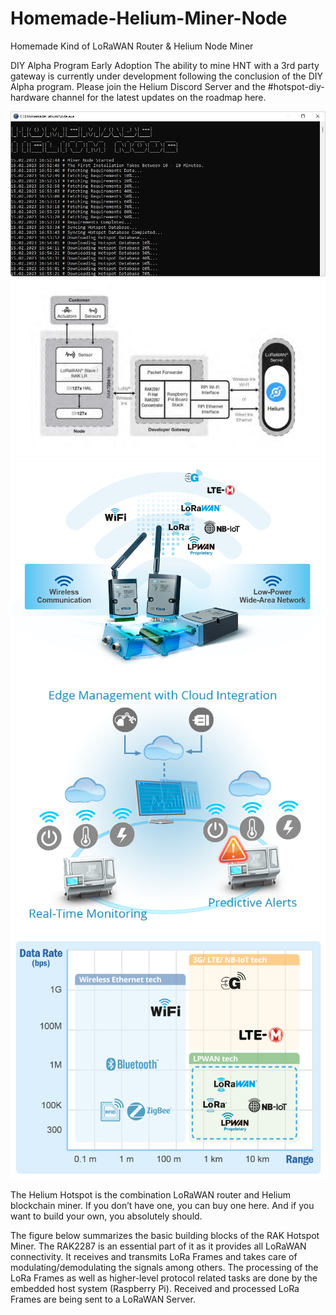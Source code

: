 # Homemade-Helium-Miner-Node
Homemade Kind of LoRaWAN Router &amp; Helium Node Miner

DIY Alpha Program Early Adoption
The ability to mine HNT with a 3rd party gateway is currently under development following the conclusion of the DIY Alpha program. Please join the Helium Discord Server and the #hotspot-diy-hardware channel for the latest updates on the roadmap here.


![1](https://raw.githubusercontent.com/antennaitalia/Homemade-Helium-Miner-Node/main/ss1.jpg?raw=true)
![1](https://raw.githubusercontent.com/antennaitalia/Homemade-Helium-Miner-Node/main/helium-builds.jpg?raw=true)
![1](https://raw.githubusercontent.com/antennaitalia/Homemade-Helium-Miner-Node/main/lora1.png?raw=true)
![1](https://raw.githubusercontent.com/antennaitalia/Homemade-Helium-Miner-Node/main/lora2.png?raw=true)
![1](https://raw.githubusercontent.com/antennaitalia/Homemade-Helium-Miner-Node/main/lora3.png?raw=true)


The Helium Hotspot is the combination LoRaWAN router and Helium blockchain miner. If you don’t have one, you can buy one here. And if you want to build your own, you absolutely should.

The figure below summarizes the basic building blocks of the RAK Hotspot Miner. The RAK2287 is an essential part of it as it provides all LoRaWAN connectivity. It receives and transmits LoRa Frames and takes care of modulating/demodulating the signals among others. The processing of the LoRa Frames as well as higher-level protocol related tasks are done by the embedded host system (Raspberry Pi). Received and processed LoRa Frames are being sent to a LoRaWAN Server.
